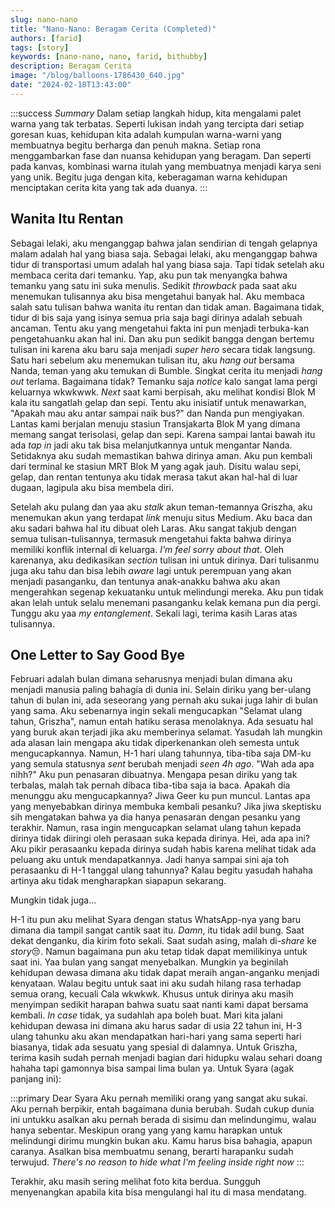 ```yaml
---
slug: nano-nano
title: "Nano-Nano: Beragam Cerita (Completed)"
authors: [farid]
tags: [story]
keywords: [nano-nano, nano, farid, bithubby]
description: Beragam Cerita
image: "/blog/balloons-1786430_640.jpg"
date: "2024-02-18T13:43:00"
---
```


:::success _Summary_
Dalam setiap langkah hidup, kita mengalami palet warna yang tak terbatas. Seperti lukisan indah yang tercipta dari setiap goresan kuas, kehidupan kita adalah kumpulan warna-warni yang membuatnya begitu berharga dan penuh makna. Setiap rona menggambarkan fase dan nuansa kehidupan yang beragam. Dan seperti pada kanvas, kombinasi warna itulah yang membuatnya menjadi karya seni yang unik. Begitu juga dengan kita, keberagaman warna kehidupan menciptakan cerita kita yang tak ada duanya.
:::

<!-- truncate -->

## Wanita Itu Rentan

Sebagai lelaki, aku menganggap bahwa jalan sendirian di tengah gelapnya malam adalah hal yang biasa saja. Sebagai lelaki, aku menganggap bahwa tidur di transportasi umum adalah hal yang biasa saja. Tapi tidak setelah aku membaca cerita dari temanku. Yap, aku pun tak menyangka bahwa temanku yang satu ini suka menulis. Sedikit _throwback_ pada saat aku menemukan tulisannya aku bisa mengetahui banyak hal. Aku membaca salah satu tulisan bahwa wanita itu rentan dan tidak aman. Bagaimana tidak, tidur di bis saja yang isinya semua pria saja bagi dirinya adalah sebuah ancaman. Tentu aku yang mengetahui fakta ini pun menjadi terbuka-kan pengetahuanku akan hal ini. Dan aku pun sedikit bangga dengan bertemu tulisan ini karena aku baru saja menjadi _super hero_ secara tidak langsung. Satu hari sebelum aku menemukan tulisan itu, aku _hang out_ bersama Nanda, teman yang aku temukan di Bumble. Singkat cerita itu menjadi _hang out_ terlama. Bagaimana tidak? Temanku saja _notice_ kalo sangat lama pergi keluarnya wkwkwwk. _Next_ saat kami berpisah, aku melihat kondisi Blok M kala itu sangatlah gelap dan sepi. Tentu aku inisiatif untuk menawarkan, "Apakah mau aku antar sampai naik bus?" dan Nanda pun mengiyakan. Lantas kami berjalan menuju stasiun Transjakarta Blok M yang dimana memang sangat terisolasi, gelap dan sepi. Karena sampai lantai bawah itu ada _tap in_ jadi aku tak bisa melanjutkannya untuk mengantar Nanda. Setidaknya aku sudah memastikan bahwa dirinya aman. Aku pun kembali dari terminal ke stasiun MRT Blok M yang agak jauh. Disitu walau sepi, gelap, dan rentan tentunya aku tidak merasa takut akan hal-hal di luar dugaan, lagipula aku bisa membela diri.

Setelah aku pulang dan yaa aku _stalk_ akun teman-temannya Griszha, aku menemukan akun yang terdapat _link_ menuju situs Medium. Aku baca dan aku sadari bahwa hal itu dibuat oleh Laras. Aku sangat takjub dengan semua tulisan-tulisannya, termasuk mengetahui fakta bahwa dirinya memiliki konflik internal di keluarga. _I'm feel sorry about that_. Oleh karenanya, aku dedikasikan _section_ tulisan ini untuk dirinya. Dari tulisanmu juga aku tahu dan bisa lebih _aware_ lagi untuk perempuan yang akan menjadi pasanganku, dan tentunya anak-anakku bahwa aku akan mengerahkan segenap kekuatanku untuk melindungi mereka. Aku pun tidak akan lelah untuk selalu menemani pasanganku kelak kemana pun dia pergi. Tunggu aku yaa _my entanglement_. Sekali lagi, terima kasih Laras atas tulisannya.

## One Letter to Say Good Bye

Februari adalah bulan dimana seharusnya menjadi bulan dimana aku menjadi manusia paling bahagia di dunia ini. Selain diriku yang ber-ulang tahun di bulan ini, ada seseorang yang pernah aku sukai juga lahir di bulan yang sama. Aku sebenarnya ingin sekali mengucapkan "Selamat ulang tahun, Griszha", namun entah hatiku serasa menolaknya. Ada sesuatu hal yang buruk akan terjadi jika aku memberinya selamat. Yasudah lah mungkin ada alasan lain mengapa aku tidak diperkenankan oleh semesta untuk mengucapkannya. Namun, H-1 hari ulang tahunnya, tiba-tiba saja DM-ku yang semula statusnya _sent_ berubah menjadi _seen 4h ago_. "Wah ada apa nihh?" Aku pun penasaran dibuatnya. Mengapa pesan diriku yang tak terbalas, malah tak pernah dibaca tiba-tiba saja ia baca. Apakah dia menunggu aku mengucapkannya? Jiwa Geer ku pun muncul. Lantas apa yang menyebabkan dirinya membuka kembali pesanku? Jika jiwa skeptisku sih mengatakan bahwa ya dia hanya penasaran dengan pesanku yang terakhir. Namun, rasa ingin mengucapkan selamat ulang tahun kepada dirinya tidak diiringi oleh perasaan suka kepada dirinya. Hei, ada apa ini? Aku pikir perasaanku kepada dirinya sudah habis karena melihat tidak ada peluang aku untuk mendapatkannya. Jadi hanya sampai sini aja toh perasaanku di H-1 tanggal ulang tahunnya? Kalau begitu yasudah hahaha artinya aku tidak mengharapkan siapapun sekarang.

Mungkin tidak juga...

H-1 itu pun aku melihat Syara dengan status WhatsApp-nya yang baru dimana dia tampil sangat cantik saat itu. _Damn_, itu tidak adil bung. Saat dekat denganku, dia kirim foto sekali. Saat sudah asing, malah di-_share_ ke *story*😒. Namun bagaimana pun aku tetap tidak dapat memilikinya untuk saat ini. Yaa bulan yang sangat menyebalkan. Mungkin ya beginilah kehidupan dewasa dimana aku tidak dapat meraih angan-anganku menjadi kenyataan. Walau begitu untuk saat ini aku sudah hilang rasa terhadap semua orang, kecuali Cala wkwkwk. Khusus untuk dirinya aku masih menyimpan sedikit harapan bahwa suatu saat nanti kami dapat bersama kembali. _In case_ tidak, ya sudahlah apa boleh buat. Mari kita jalani kehidupan dewasa ini dimana aku harus sadar di usia 22 tahun ini, H-3 ulang tahunku aku akan mendapatkan hari-hari yang sama seperti hari biasanya, tidak ada sesuatu yang spesial di dalamnya. Untuk Griszha, terima kasih sudah pernah menjadi bagian dari hidupku walau sehari doang hahaha tapi gamonnya bisa sampai lima bulan ya. Untuk Syara (agak panjang ini):

:::primary Dear Syara
Aku pernah memiliki orang yang sangat aku sukai.
Aku pernah berpikir, entah bagaimana dunia berubah.
Sudah cukup dunia ini untukku asalkan aku pernah berada di sisimu dan melindungimu, walau hanya sebentar.
Meskipun orang yang yang kamu harapkan untuk melindungi dirimu mungkin bukan aku.
Kamu harus bisa bahagia, apapun caranya. Asalkan bisa membuatmu senang, berarti harapanku sudah terwujud.
_There's no reason to hide what I'm feeling inside right now_
:::

Terakhir, aku masih sering melihat foto kita berdua. Sungguh menyenangkan apabila kita bisa mengulangi hal itu di masa mendatang.
